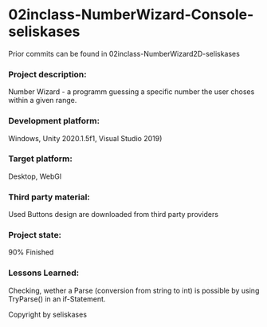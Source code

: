 # 02inclass-NumberWizard-Console-seliskases

Prior commits can be found in 02inclass-NumberWizard2D-seliskases

### Project description: 
Number Wizard - a programm guessing a specific number the user choses within a given range.

### Development platform: 
Windows, Unity 2020.1.5f1, Visual Studio 2019)

### Target platform: 
Desktop, WebGl

### Third party material: 
Used Buttons design are downloaded from third party providers

### Project state: 
90% Finished

### Lessons Learned:
Checking, wether a Parse (conversion from string to int) is possible by using TryParse() in an if-Statement.

Copyright by seliskases

